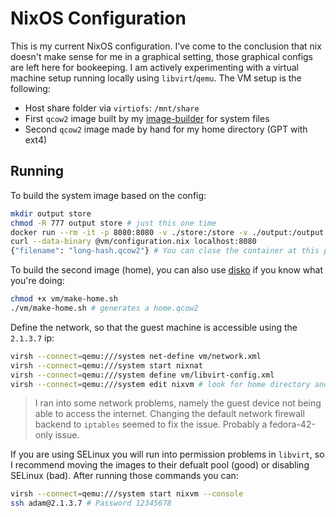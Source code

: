 # NixOS Configuration

This is my current NixOS configuration. I've come to the conclusion that nix doesn't make sense for me in a graphical setting, those graphical configs are left here for bookeeping. I am actively experimenting with a virtual machine setup running locally using `libvirt`/`qemu`. The VM setup is the following:

- Host share folder via `virtiofs`: `/mnt/share`
- First `qcow2` image built by my [image-builder](https://github.com/TypicalAM/vm-builder) for system files
- Second `qcow2` image made by hand for my home directory (GPT with ext4)

## Running

To build the system image based on the config:

```sh
mkdir output store
chmod -R 777 output store # just this one time
docker run --rm -it -p 8080:8080 -v ./store:/store -v ./output:/output typicalam/vm-builder
curl --data-binary @vm/configuration.nix localhost:8080
{"filename": "long-hash.qcow2"} # You can close the container at this point
```

To build the second image (home), you can also use [disko](https://github.com/nix-community/disko) if you know what you're doing:

```sh
chmod +x vm/make-home.sh
./vm/make-home.sh # generates a home.qcow2
```

Define the network, so that the guest machine is accessible using the `2.1.3.7` ip:

```sh
virsh --connect=qemu:///system net-define vm/network.xml
virsh --connect=qemu:///system start nixnat
virsh --connect=qemu:///system define vm/libvirt-config.xml
virsh --connect=qemu:///system edit nixvm # look for home directory and change paths to the images
```

> I ran into some network problems, namely the guest device not being able to access the internet. Changing the default network firewall backend to `iptables` seemed to fix the issue. Probably a fedora-42-only issue.

If you are using SELinux you will run into permission problems in `libvirt`, so I recommend moving the images to their defualt pool (good) or disabling SELinux (bad). After running those commands you can:

```sh
virsh --connect=qemu:///system start nixvm --console
ssh adam@2.1.3.7 # Password 12345678
```

